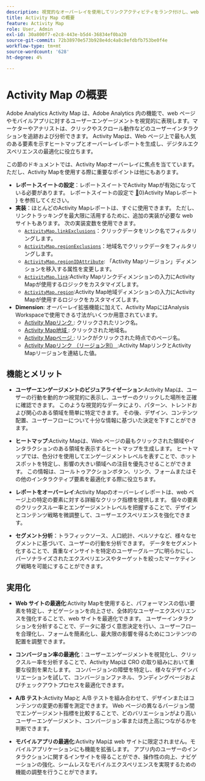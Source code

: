 ```yaml
---
description: 視覚的なオーバーレイを使用してリンクアクティビティをランク付けし、web ページのオーディエンスのエンゲージメントを監視します。
title: Activity Map の概要
feature: Activity Map
role: User, Admin
exl-id: 30a800f7-e2c8-443e-b5d4-36834ef0ba20
source-git-commit: 72b38970e573b928e4dc4a8c8efdbfb753be0f4e
workflow-type: tm+mt
source-wordcount: '628'
ht-degree: 4%

---
```


# Activity Map の概要

Adobe Analytics Activity Map は、Adobe Analytics 内の機能で、web ページやモバイルアプリに対するユーザーエンゲージメントを視覚的に表現します。マーケターやアナリストは、クリックやスクロール動作などのユーザーインタラクションを追跡および分析できます。 Activity Mapは、Web ページ上で最も人気のある要素を示すヒートマップとオーバーレイレポートを生成し、デジタルエクスペリエンスの最適化に役立ちます。

この節のドキュメントでは、Activity Mapオーバーレイに焦点を当てています。 ただし、Activity Mapを使用する際に重要なポイントは他にもあります。

* **レポートスイートの設定**：レポートスイートでActivity Mapが有効になっている必要があります。 レポートスイートの設定で [&#128279;](/help/admin/admin/c-manage-report-suites/c-edit-report-suites/activity-map.md)0&rbrace;Activity Mapレポート &rbrace; を参照してください。
* **実装**：ほとんどのActivity Mapレポートは、すぐに使用できます。 ただし、リンクトラッキングを最大限に活用するために、追加の実装が必要な web サイトもあります。 次の実装変数を使用できます。
   * [`ActivityMap.linkExclusions`](/help/implement/vars/config-vars/activitymap-linkexclusions.md)：クリックデータをリンク名でフィルタリングします。
   * [`ActivityMap.regionExclusions`](/help/implement/vars/config-vars/activitymap-regionexclusions.md)：地域名でクリックデータをフィルタリングします。
   * [`ActivityMap.regionIDAttribute`](/help/implement/vars/config-vars/activitymap-regionidattribute.md): 「Activity Mapリージョン」ディメンションを移入する属性を変更します。
   * [`ActivityMap.link`](/help/implement/vars/functions/activitymap-link.md):Activity Mapリンクディメンションの入力にActivity Mapが使用するロジックをカスタマイズします。
   * [`ActivityMap.region`](/help/implement/vars/functions/activitymap-region.md):Activity Map地域ディメンションの入力にActivity Mapが使用するロジックをカスタマイズします。
* **Dimension**: オーバーレイ拡張機能に加えて、Activity MapにはAnalysis Workspaceで使用できる寸法がいくつか用意されています。
   * [Activity Mapリンク ](/help/components/dimensions/activity-map-link.md): クリックされたリンク名。
   * [Activity Map地域 ](/help/components/dimensions/activity-map-region.md): クリックされた地域名。
   * [Activity Mapページ ](/help/components/dimensions/activity-map-page.md): リンクがクリックされた時点でのページ名。
   * [Activity Mapリンク （リージョン別） ](/help/components/dimensions/activity-map-link-by-region.md):Activity MapリンクとActivity Mapリージョンを連結した値。

## 機能とメリット

* **ユーザーエンゲージメントのビジュアライゼーション**:Activity Mapは、ユーザーの行動を動的かつ視覚的に表示し、ユーザーのクリックした場所を正確に確認できます。 このような視覚的なデータにより、パターン、トレンドおよび関心のある領域を簡単に特定できます。 その後、デザイン、コンテンツ配置、ユーザーフローについて十分な情報に基づいた決定を下すことができます。

* **ヒートマップ**:Activity Mapは、Web ページの最もクリックされた領域やインタラクションのある領域を表示するヒートマップを生成します。 ヒートマップでは、色分けを使用してエンゲージメントレベルを表すことで、ホットスポットを特定し、影響の大きい領域への注目を優先させることができます。 この情報は、コールトゥアクションボタン、リンク、フォームまたはその他のインタラクティブ要素を最適化する際に役立ちます。

* **レポートをオーバーレイ**:Activity Mapのオーバーレイレポートは、web ページ上の特定の要素に対する詳細なクリック指標を提供します。 個々の要素のクリックスルー率とエンゲージメントレベルを把握することで、デザインとコンテンツ戦略を微調整して、ユーザーエクスペリエンスを強化できます。

* **セグメント分析**：トラフィックソース、人口統計、ペルソナなど、様々なセグメントに基づいて、ユーザーの行動を分析できます。 データをセグメント化することで、貴重なインサイトを特定のユーザーグループに明らかにし、パーソナライズされたエクスペリエンスやターゲットを絞ったマーケティング戦略を可能にすることができます。

## 実用化

* **Web サイトの最適化**:Activity Mapを使用すると、パフォーマンスの低い要素を特定し、ナビゲーションを向上させ、全体的なユーザーエクスペリエンスを強化することで、web サイトを最適化できます。 ユーザーインタラクションを分析することで、データに基づく意思決定を行い、ユーザーフローを合理化し、フォームを簡素化し、最大限の影響を得るためにコンテンツの配置を調整できます。

* **コンバージョン率の最適化**：ユーザーエンゲージメントを視覚化し、クリックスルー率を分析することで、Activity Mapは CRO の取り組みにおいて重要な役割を果たします。 コンバージョンの障壁を特定し、様々なデザインバリエーションを試して、コンバージョンファネル、ランディングページおよびチェックアウトプロセスを最適化できます。

* **A/B テスト**:Activity Mapと A/B テストを組み合わせて、デザインまたはコンテンツの変更の影響を測定できます。 Web ページの異なるバージョン間でエンゲージメント指標を比較することで、どのバリエーションがより高いユーザーエンゲージメント、コンバージョン率または売上高につながるかを判断できます。

* **モバイルアプリの最適化**:Activity Mapは web サイトに限定されません。モバイルアプリケーションにも機能を拡張します。 アプリ内のユーザーのインタラクションに関するインサイトを得ることができ、操作性の向上、ナビゲーションの強化、シームレスなモバイルエクスペリエンスを実現するための機能の調整を行うことができます。
